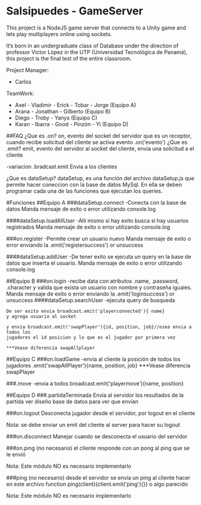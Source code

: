 # Salsipuedes - GameServer
This project is a NodeJS game server that connects to a Unity game and lets play multiplayers online using sockets.

It’s born in an undergraduate class of Database under the direction of professor Victor López in the UTP (Universidad
Tecnológica de Panamá), this project is the final test of the entire classroom. 

Project Manager:
* Carlos

TeamWork:
* Axel - Vladimir - Erick - Tobar - Jorge		(Equipo A)
* Arana - Jonathan - Gilberto				(Equipo B)
* Diego - Troby - Yanys				(Equipo C)
* Karan - Ibarra - Good - Pinzón - Yi			(Equipo D)					

##FAQ
¿Que es .on?
on, evento del socket del servidor que es un receptor, cuando recibe solicitud del cliente se activa evento .on('evento')
¿Que es .emit?
emit, evento del servidor al socket del cliente, envia una solicitud a el cliente

-variacion .bradcast.emit
Envia a los clientes

¿Que es dataSetup?
dataSetup, es una función del archivo dataSetup.js que permite hacer coneccion con la base de datos MySql.
En ella se deben programar cada una de las funciones que ejecutan los queries.


#Funciones
##Equipo A
###dataSetup.connect
	-Conecta con la base de datos
	Manda mensaje de exito o error utilizando console.log

####dataSetup.loadAllUser
	-Alli mismo si hay exito busca si hay usuarios registrados
	Manda mensaje de exito o error utilizando console.log

###on.register
        -Permite crear un usuario nuevo
Manda mensaje de exito o error enviando la .emit('registersuccess') or unsuccess

####dataSetup.addUser
	-De tener exito se ejecuta un query en la base de datos que inserta el usuario.
	Manda mensaje de exito o error utilizando console.log


##Equipo B
###on.login
    -recibe data con atributos .name, .password, .character y valida que exista 
    un usuario con nombre y contraseña iguales.
Manda mensaje de exito o error enviando la .emit('loginsuccess') or unsuccess
####dataSetup.searchUser
	-ejecuta query de busqueda

    De ser exito envia broadcast.emit('playerconnected'){ name}
    y agrega usuario al socket

    y envia broadcast.emit('swapPlayer'){id, position, job}//osea envia a todos los 
    jugadores el id posicion y lo que es el jugador por primera vez

    ***Vease diferencia swapAllplayer


##Equipo C
###on.loadGame
    -envia al cliente la posición de todos los jugadores 
    .emit('swapAllPlayer'){name, position, job}
    ***Vease diferencia swapPlayer

###.move
    -envia a todos broadcast.emit('playermove'){name, position}


##Equipo D
###.partidaTerminada
    Envia al servidor los resultados de la partida
    ver diseño base de datos para ver que envían

###on.logout
    Desconecta jugador desde el servidor, por logout en el cliente

Nota: se debe enviar un emit del cliente al server para hacer su logout

###on.disconnect
    Manejar cuando se desconecta el usuario del servidor

###on.ping (no necesario)
    el cliente responde con un pong al ping que se le envió

Nota: Este módulo NO es necesario implementarlo

###ping (no necesario)
    desde el servidor se envía un ping al cliente 
    hacer en este archivo function ping(client){client.emit('ping'){}} 
    o algo parecido

Nota: Este módulo NO es necesario implementarlo

